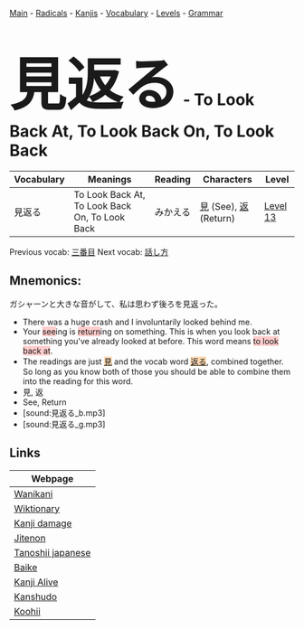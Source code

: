<style> bigfont {font-size: 100px}</style>
[Main](../README.md) -
[Radicals](../radicals.md) -
[Kanjis](../kanjis.md) -
[Vocabulary](../vocabulary.md) -
[Levels](../levels.md) -
[Grammar](../grammar.md)
# <bigfont> 見返る</bigfont> - To Look Back At, To Look Back On, To Look Back 

| Vocabulary | Meanings | Reading | Characters | Level |
| --- | --- | --- | --- | --- |
| 見返る | To Look Back At, To Look Back On, To Look Back | みかえる |  [見](../kanjis/見.md) (See), [返](../kanjis/返.md) (Return) | [Level 13](../levels/wk_level13.md) |

Previous vocab: [三番目](三番目.md) Next vocab: [話し方](話し方.md) 

## Mnemonics:
ガシャーンと大きな音がして、私は思わず後ろを見返った。
* There was a huge crash and I involuntarily looked behind me.
* Your <span style="background-color:#ffcccb"> see</span>ing is <span style="background-color:#ffcccb"> return</span>ing on something. This is when you look back at something you've already looked at before. This word means <span style="background-color:#ffcccb"> to look back at</span>.
* The readings are just <span style="background-color:#fed8b1"> [見](https://jisho.org/search/見)</span> and the vocab word <span style="background-color:#fed8b1"> [返る](https://jisho.org/search/返る)</span>, combined together. So long as you know both of those you should be able to combine them into the reading for this word.
* 見, 返
* See, Return
* [sound:見返る_b.mp3]
* [sound:見返る_g.mp3]


## Links 

| Webpage |
| --- |
| [Wanikani          ](https://www.wanikani.com/kanji/見返る) |
| [Wiktionary        ](https://en.wiktionary.org/wiki/見返る) |
| [Kanji damage      ](http://www.kanjidamage.com/kanji/search?utf8=✓&q=見返る) |
| [Jitenon           ](https://jitenon.com/kanji/見返る) |
| [Tanoshii japanese ](https://www.tanoshiijapanese.com/dictionary/kanji.cfm?k=見返る) |
| [Baike             ](https://baike.baidu.com/item/見返る) |
| [Kanji Alive       ](https://app.kanjialive.com/見返る) |
| [Kanshudo          ](https://www.kanshudo.com/searchmn?q=見返る) |
| [Koohii            ](https://kanji.koohii.com/study/kanji/見返る) |
